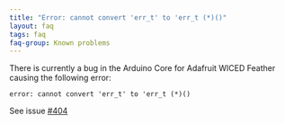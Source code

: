 ```yaml
---
title: "Error: cannot convert 'err_t' to 'err_t (*)()"
layout: faq
tags: faq
faq-group: Known problems
---
```


There is currently a bug in the Arduino Core for Adafruit WICED Feather causing the following error:

```
error: cannot convert 'err_t' to 'err_t (*)()
```

See issue [#404](https://github.com/bblanchon/ArduinoJson/issues/404)